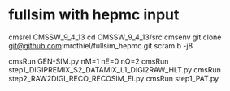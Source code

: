 # fullsim with hepmc input

cmsrel CMSSW_9_4_13
cd CMSSW_9_4_13/src
cmsenv
git clone git@github.com:mrcthiel/fullsim_hepmc.git
scram b -j8

cmsRun GEN-SIM.py nM=1 nE=0 nQ=2
cmsRun step1_DIGIPREMIX_S2_DATAMIX_L1_DIGI2RAW_HLT.py
cmsRun step2_RAW2DIGI_RECO_RECOSIM_EI.py
cmsRun step1_PAT.py



